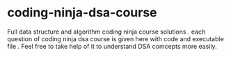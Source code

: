 # coding-ninja-dsa-course
Full data structure and algorithm coding ninja course solutions . 
each  question of coding ninja dsa course is given here with code and executable file .
Feel free to take help of it to understand DSA comcepts more easily.
